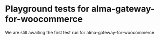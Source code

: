 # Playground tests for alma-gateway-for-woocommerce
We are still awaiting the first test run for alma-gateway-for-woocommerce.
